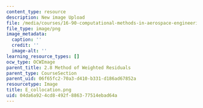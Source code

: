 ```yaml
---
content_type: resource
description: New image Upload
file: /media/courses/16-90-computational-methods-in-aerospace-engineering-spring-2014/04da6a924cd8492f886377514ebad64a_E_collocation.png
file_type: image/png
image_metadata:
  caption: ''
  credit: ''
  image-alt: ''
learning_resource_types: []
ocw_type: OCWImage
parent_title: 2.8 Method of Weighted Residuals
parent_type: CourseSection
parent_uid: 06f65fc2-70a3-d410-b331-d186ad67852a
resourcetype: Image
title: E_collocation.png
uid: 04da6a92-4cd8-492f-8863-77514ebad64a
---
```

